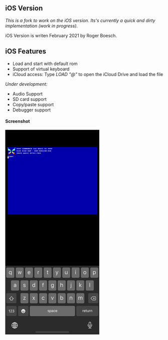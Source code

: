 
iOS Version
--------
*This is a fork to work on the iOS version. Its's currently a quick and dirty implementation (work in progress).*

iOS Version is writen February 2021 by Roger Boesch.


iOS Features
--------

* Load and start with default rom
* Support of virtual keyboard
* iCloud access: Type *LOAD "@"* to open the iCloud Drive and load the file

*Under development:*

* Audio Support
* SD card support
* Copy/paste support
* Debugger support


#### Screenshot
![](screenshot.png)

